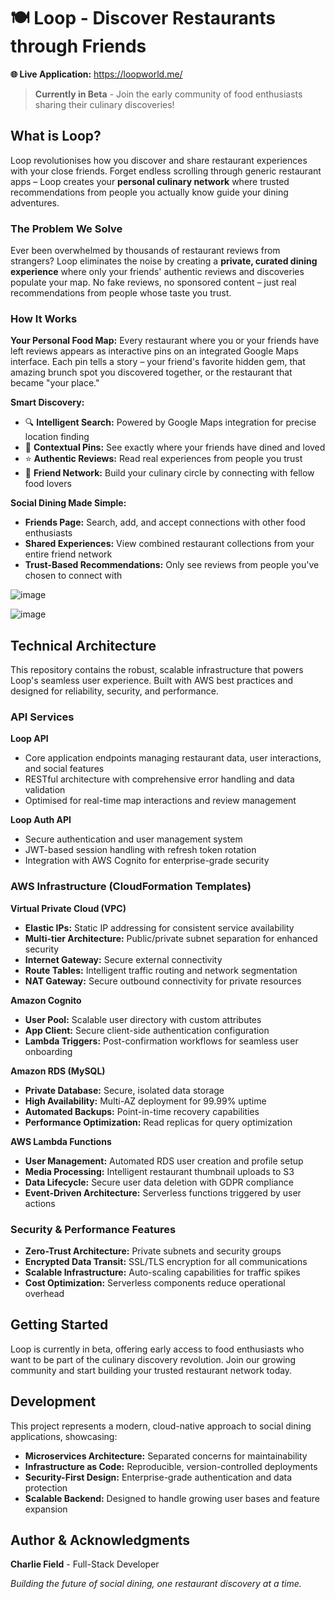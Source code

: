 # 🍽️ Loop - Discover Restaurants through Friends

**🌐 Live Application:** https://loopworld.me/

> **Currently in Beta** - Join the early community of food enthusiasts sharing their culinary discoveries!

## What is Loop?

Loop revolutionises how you discover and share restaurant experiences with your close friends. Forget endless scrolling through generic restaurant apps – Loop creates your **personal culinary network** where trusted recommendations from people you actually know guide your dining adventures.

### The Problem We Solve

Ever been overwhelmed by thousands of restaurant reviews from strangers? Loop eliminates the noise by creating a **private, curated dining experience** where only your friends' authentic reviews and discoveries populate your map. No fake reviews, no sponsored content – just real recommendations from people whose taste you trust.

### How It Works

**Your Personal Food Map:** Every restaurant where you or your friends have left reviews appears as interactive pins on an integrated Google Maps interface. Each pin tells a story – your friend's favorite hidden gem, that amazing brunch spot you discovered together, or the restaurant that became "your place."

**Smart Discovery:** 
- 🔍 **Intelligent Search:** Powered by Google Maps integration for precise location finding
- 📍 **Contextual Pins:** See exactly where your friends have dined and loved
- ⭐ **Authentic Reviews:** Read real experiences from people you trust
- 👥 **Friend Network:** Build your culinary circle by connecting with fellow food lovers

**Social Dining Made Simple:**
- **Friends Page:** Search, add, and accept connections with other food enthusiasts
- **Shared Experiences:** View combined restaurant collections from your entire friend network
- **Trust-Based Recommendations:** Only see reviews from people you've chosen to connect with

![image](https://github.com/user-attachments/assets/50e7bd5b-9f7c-4cfb-83c5-4678f9690925)

![image](https://github.com/user-attachments/assets/2d99ab43-2245-4d87-b665-2468669477f5)

## Technical Architecture

This repository contains the robust, scalable infrastructure that powers Loop's seamless user experience. Built with AWS best practices and designed for reliability, security, and performance.

### API Services

**Loop API**
- Core application endpoints managing restaurant data, user interactions, and social features
- RESTful architecture with comprehensive error handling and data validation
- Optimised for real-time map interactions and review management

**Loop Auth API** 
- Secure authentication and user management system
- JWT-based session handling with refresh token rotation
- Integration with AWS Cognito for enterprise-grade security

### AWS Infrastructure (CloudFormation Templates)

**Virtual Private Cloud (VPC)**
- **Elastic IPs:** Static IP addressing for consistent service availability
- **Multi-tier Architecture:** Public/private subnet separation for enhanced security
- **Internet Gateway:** Secure external connectivity
- **Route Tables:** Intelligent traffic routing and network segmentation
- **NAT Gateway:** Secure outbound connectivity for private resources

**Amazon Cognito**
- **User Pool:** Scalable user directory with custom attributes
- **App Client:** Secure client-side authentication configuration
- **Lambda Triggers:** Post-confirmation workflows for seamless user onboarding

**Amazon RDS (MySQL)**
- **Private Database:** Secure, isolated data storage
- **High Availability:** Multi-AZ deployment for 99.99% uptime
- **Automated Backups:** Point-in-time recovery capabilities
- **Performance Optimization:** Read replicas for query optimization

**AWS Lambda Functions**
- **User Management:** Automated RDS user creation and profile setup
- **Media Processing:** Intelligent restaurant thumbnail uploads to S3
- **Data Lifecycle:** Secure user data deletion with GDPR compliance
- **Event-Driven Architecture:** Serverless functions triggered by user actions

### Security & Performance Features

- **Zero-Trust Architecture:** Private subnets and security groups
- **Encrypted Data Transit:** SSL/TLS encryption for all communications
- **Scalable Infrastructure:** Auto-scaling capabilities for traffic spikes
- **Cost Optimization:** Serverless components reduce operational overhead

## Getting Started

Loop is currently in beta, offering early access to food enthusiasts who want to be part of the culinary discovery revolution. Join our growing community and start building your trusted restaurant network today.

## Development

This project represents a modern, cloud-native approach to social dining applications, showcasing:
- **Microservices Architecture:** Separated concerns for maintainability
- **Infrastructure as Code:** Reproducible, version-controlled deployments
- **Security-First Design:** Enterprise-grade authentication and data protection
- **Scalable Backend:** Designed to handle growing user bases and feature expansion

## Author & Acknowledgments

**Charlie Field** - Full-Stack Developer

*Building the future of social dining, one restaurant discovery at a time.*
